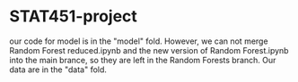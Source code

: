 # STAT451-project

our code for model is in the "model" fold. However, we can not merge Random Forest reduced.ipynb and the new version of Random Forest.ipynb into the main brance, so they are left in the Random Forests branch. Our data are in the "data" fold.
